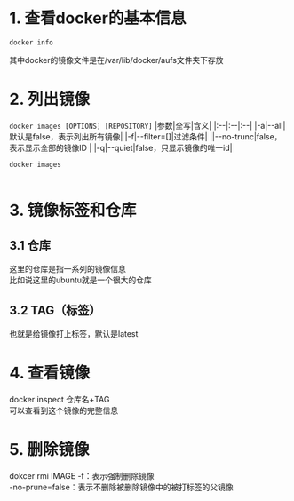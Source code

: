 # 1. 查看docker的基本信息

`docker info`

其中docker的镜像文件是在/var/lib/docker/aufs文件夹下存放

# 2. 列出镜像
`docker images [OPTIONS] [REPOSITORY]`
|参数|全写|含义|
|:--|:--|:--|
|-a|--all|默认是false，表示列出所有镜像|
|-f|--filter=[]|过滤条件|
||--no-trunc|false，表示显示全部的镜像ID
|
|-q|--quiet|false，只显示镜像的唯一id|

```
docker images


```



# 3. 镜像标签和仓库
## 3.1 仓库
 
 这里的仓库是指一系列的镜像信息<br/>
 比如说这里的ubuntu就是一个很大的仓库

 ## 3.2 TAG（标签）

 也就是给镜像打上标签，默认是latest
# 4. 查看镜像
docker inspect 仓库名+TAG
<br/>
可以查看到这个镜像的完整信息

# 5. 删除镜像

dokcer rmi IMAGE
-f：表示强制删除镜像<br/>
-no-prune=false：表示不删除被删除镜像中的被打标签的父镜像

